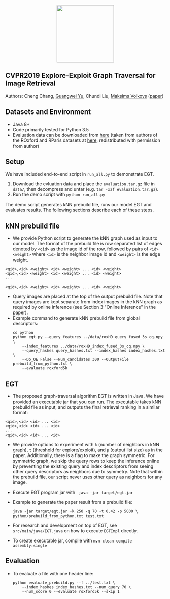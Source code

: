 <p align="center">
<a href="https://layer6.ai/"><img src="https://github.com/layer6ai-labs/DropoutNet/blob/master/logs/logo.svg" width="180"></a>
</p>

## CVPR2019 Explore-Exploit Graph Traversal for Image Retrieval
Authors: Cheng Chang, [Guangwei Yu](http://www.cs.toronto.edu/~guangweiyu), Chundi Liu, [Maksims Volkovs](http://www.cs.toronto.edu/~mvolkovs) ([paper](http://www.cs.toronto.edu/~mvolkovs/cvpr2019EGT.pdf))

## Datasets and Environment
* Java 8+
* Code primarily tested for Python 3.5
* Evaluation data can be downloaded from [here](https://s3.amazonaws.com/public.layer6.ai/landmark/EGT-DATA/evaluation.tar.gz) (taken from authors of the ROxford and RParis datasets at [here](  https://github.com/filipradenovic/revisitop), redistributed with permission from author)


## Setup
We have included end-to-end script in `run_all.py` to demonstrate EGT.
1. Download the evluation data and place the `evaluation.tar.gz` file in `data/`, then decompress and untar (e.g. `tar -xzf evaluation.tar.gz`).
2. Run the demo script with `python run_all.py`
<p>

The demo script generates kNN prebuild file, runs our model EGT and evaluates results. The following sections describe each of these steps.

<p>

## kNN prebuild file
* We provide Python script to generate the kNN graph used as input to our model. The format of the prebuild file is row separated list of edges denoted by `<qid>` as the image id of the row, followed by pairs of `<id> <weight>` where `<id>` is the neighbor image id and `<weight>` is the edge weight.
```
<qid>,<id> <weight> <id> <weight> ... <id> <weight>
<qid>,<id> <weight> <id> <weight> ... <id> <weight>
...

<qid>,<id> <weight> <id> <weight> ... <id> <weight>
```
* Query images are placed at the top of the output prebuild file. Note that query images are kept separate from index images in the kNN graph as required by online inference (see Section 3:"Online Inference" in the paper). 
* Example command to generate kNN prebuild file from global descriptors:
    ```
    cd python
    python egt.py --query_features ../data/roxHD_query_fused_3s_cq.npy \
        --index_features ../data/roxHD_index_fused_3s_cq.npy \
        --query_hashes query_hashes.txt --index_hashes index_hashes.txt \
        --Do_QE False --Num_candidates 300 --OutputFile prebuild_from_python.txt \
        --evaluate roxford5k
    ```
    
## EGT
* The proposed graph-traversal algorithm EGT is written in Java. We have provided an executable jar that you can run. The executable takes kNN prebuild file as input, and outputs the final retrieval ranking in a similar format:
```
<qid>,<id> <id> ... <id>
<qid>,<id> <id> ... <id>
...
<qid>,<id> <id> ... <id>
```
* We provide options to experiment with `k` (number of neighbors in kNN graph), `t` (threshold for explore/exploit), and `p` (output list size) as in the paper. Additionally, there is a flag to make the graph symmetric. For symmetric graph, we skip the query rows to keep the inference online by preventing the existing query and index descriptors from seeing other query descriptors as neighbors due to symmetry. Note that within the prebuild file, our script never uses other query as neighbors for any image.

* Execute EGT program jar with
` java -jar target/egt.jar`

* Example to generate the paper result from a prebuild file:
    ```
    java -jar target/egt.jar -k 250 -q 70 -t 0.42 -p 5000 \
    python/prebuild_from_python.txt test.txt
    ```
     
* For research and development on top of EGT, see `src/main/java/EGT.java` on how to execute `EGTImpl` directly.
    
* To create executable jar, compile with
     `mvn clean compile assembly:single`

## Evaluation

* To evaluate a file with one header line:

    ```
    python evaluate_prebuild.py --f ../test.txt \
        --index_hashes index_hashes.txt --num_query 70 \
        --num_score 0 --evaluate roxford5k --skip 1
    ```
